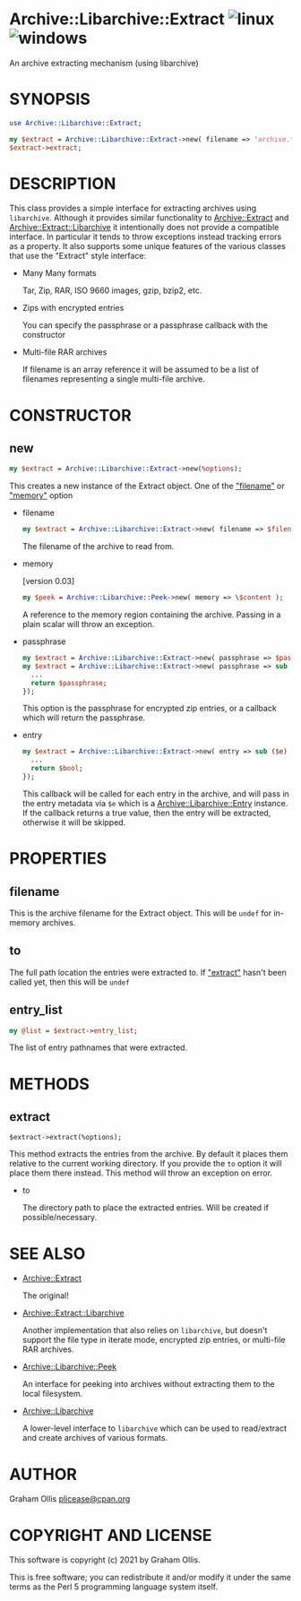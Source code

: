 # Archive::Libarchive::Extract ![linux](https://github.com/uperl/Archive-Libarchive-Extract/workflows/linux/badge.svg) ![windows](https://github.com/uperl/Archive-Libarchive-Extract/workflows/windows/badge.svg)

An archive extracting mechanism (using libarchive)

# SYNOPSIS

```perl
use Archive::Libarchive::Extract;

my $extract = Archive::Libarchive::Extract->new( filename => 'archive.tar' );
$extract->extract;
```

# DESCRIPTION

This class provides a simple interface for extracting archives using `libarchive`.  Although it provides similar
functionality to [Archive::Extract](https://metacpan.org/pod/Archive::Extract) and [Archive::Extract::Libarchive](https://metacpan.org/pod/Archive::Extract::Libarchive) it intentionally does not provide a
compatible interface.  In particular it tends to throw exceptions instead tracking errors as a property.
It also supports some unique features of the various classes that use the "Extract" style interface:

- Many Many formats

    Tar, Zip, RAR, ISO 9660 images, gzip, bzip2, etc.

- Zips with encrypted entries

    You can specify the passphrase or a passphrase callback with the constructor

- Multi-file RAR archives

    If filename is an array reference it will be assumed to be a list of filenames
    representing a single multi-file archive.

# CONSTRUCTOR

## new

```perl
my $extract = Archive::Libarchive::Extract->new(%options);
```

This creates a new instance of the Extract object.  One of the ["filename"](#filename) or
["memory"](#memory) option

- filename

    ```perl
    my $extract = Archive::Libarchive::Extract->new( filename => $filename );
    ```

    The filename of the archive to read from.

- memory

    \[version 0.03\]

    ```perl
    my $peek = Archive::Libarchive::Peek->new( memory => \$content );
    ```

    A reference to the memory region containing the archive.  Passing in a plain
    scalar will throw an exception.

- passphrase

    ```perl
    my $extract = Archive::Libarchive::Extract->new( passphrase => $passphrase );
    my $extract = Archive::Libarchive::Extract->new( passphrase => sub {
      ...
      return $passphrase;
    });
    ```

    This option is the passphrase for encrypted zip entries, or a
    callback which will return the passphrase.

- entry

    ```perl
    my $extract = Archive::Libarchive::Extract->new( entry => sub ($e) {
      ...
      return $bool;
    });
    ```

    This callback will be called for each entry in the archive, and will pass in the
    entry metadata via `$e` which is a [Archive::Libarchive::Entry](https://metacpan.org/pod/Archive::Libarchive::Entry) instance.  If the
    callback returns a true value, then the entry will be extracted, otherwise it will
    be skipped.

# PROPERTIES

## filename

This is the archive filename for the Extract object.  This will be `undef` for in-memory archives.

## to

The full path location the entries were extracted to.  If ["extract"](#extract) hasn't been called yet,
then this will be `undef`

## entry\_list

```perl
my @list = $extract->entry_list;
```

The list of entry pathnames that were extracted.

# METHODS

## extract

```
$extract->extract(%options);
```

This method extracts the entries from the archive.  By default
it places them relative to the current working directory.  If
you provide the `to` option it will place them there instead.
This method will throw an exception on error.

- to

    The directory path to place the extracted entries.  Will be
    created if possible/necessary.

# SEE ALSO

- [Archive::Extract](https://metacpan.org/pod/Archive::Extract)

    The original!

- [Archive::Extract::Libarchive](https://metacpan.org/pod/Archive::Extract::Libarchive)

    Another implementation that also relies on `libarchive`, but doesn't support
    the file type in iterate mode, encrypted zip entries, or multi-file RAR archives.

- [Archive::Libarchive::Peek](https://metacpan.org/pod/Archive::Libarchive::Peek)

    An interface for peeking into archives without extracting them to the local filesystem.

- [Archive::Libarchive](https://metacpan.org/pod/Archive::Libarchive)

    A lower-level interface to `libarchive` which can be used to read/extract and create
    archives of various formats.

# AUTHOR

Graham Ollis <plicease@cpan.org>

# COPYRIGHT AND LICENSE

This software is copyright (c) 2021 by Graham Ollis.

This is free software; you can redistribute it and/or modify it under
the same terms as the Perl 5 programming language system itself.
